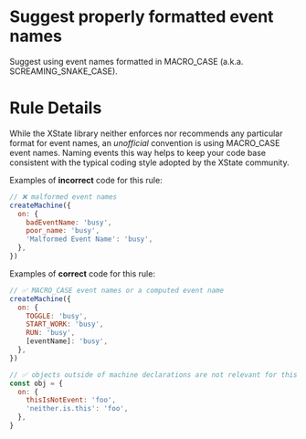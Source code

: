 # Suggest properly formatted event names

Suggest using event names formatted in MACRO_CASE (a.k.a. SCREAMING_SNAKE_CASE).

# Rule Details

While the XState library neither enforces nor recommends any particular format for event names, an _unofficial_ convention is using MACRO_CASE event names. Naming events this way helps to keep your code base consistent with the typical coding style adopted by the XState community.

Examples of **incorrect** code for this rule:

```javascript
// ❌ malformed event names
createMachine({
  on: {
    badEventName: 'busy',
    poor_name: 'busy',
    'Malformed Event Name': 'busy',
  },
})
```

Examples of **correct** code for this rule:

```javascript
// ✅ MACRO_CASE event names or a computed event name
createMachine({
  on: {
    TOGGLE: 'busy',
    START_WORK: 'busy',
    RUN: 'busy',
    [eventName]: 'busy',
  },
})

// ✅ objects outside of machine declarations are not relevant for this rule
const obj = {
  on: {
    thisIsNotEvent: 'foo',
    'neither.is.this': 'foo',
  },
}
```
